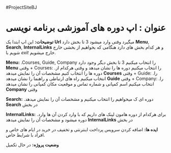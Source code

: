 #ProjectSiteBJ
# عنوان : اپ دوره های آموزشی برنامه نویسی

**توضیحات:**
این اپ ابتدا یک **Url** میگیرد وقتی وارد میشود 3 تا بخش دارد **Menu**, **Search**, **InternalLinks** و هر کدام بخش های دارد هنگامی که بخواهیم از بخشی خارج شویم با *exit* خارج میشویم.

**Menu:** .Courses, Guide, Company را انتخاب میکنیم 3 تا بخش دیگر وجود دارد **Menu** وقتی
     + Courses: .را انتخاب میکنیم دوره ها را نشان میدهد و وقتی هرکدام از دوره ها را انتخاب کنیم مشخصات آن را نمایش میدهد **Courses** وقتی
     + Guide: .را انتخاب میکنیم راه های ارتباطی و راهنما را نشان میدهد **Guide** وقتی 
     + Company: .را انتخاب میکنیم اسم کمپانی و شماره تماس و موقعیت مکان کمپانی را نشان میدهد **Company** وقتی
    
**Search:** .دوره ای ک میخواهیم را انتخاب میکنیم و مشخصات آن را نمایش میدهد **Search** در بخش

**InternalLinks:** .برای هرکدام از دوره هامون لینک های داریم که با وارد کردن آن ها وارد دوره میشود و مشخصات آن را نمایش میدهد **InternalLinks** در بخش 
    
**ایده ها:**
اضافه کردن سرویس پرداخت اینترنتی و تخفیف در خرید در ایام های خاص و افراد با شرایط خاص.

**وضعیت پروژه:**
در حال تکمیل
